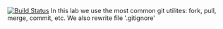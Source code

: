 [![Build Status](https://travis-ci.com/puchkovki/lab06.svg?branch=master)](https://travis-ci.com/puchkovki/lab06)
In this lab we use the most common git utilites: fork, pull, merge, commit, etc.
We also rewrite file '.gitignore'
